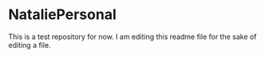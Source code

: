 # NataliePersonal
This is a test repository for now.
I am editing this readme file for the sake of editing a file.

